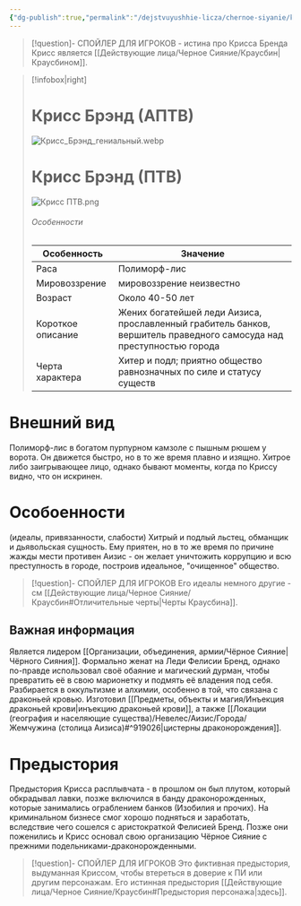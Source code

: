 ```yaml
---
{"dg-publish":true,"permalink":"/dejstvuyushhie-licza/chernoe-siyanie/kriss-brend/","dgPassFrontmatter":true}
---
```


> [!question]- СПОЙЛЕР ДЛЯ ИГРОКОВ - истина про Крисса Бренда
> Крисс является [[Действующие лица/Черное Сияние/Краусбин\|Краусбином]].

> [!infobox|right]
> # Крисс Брэнд (АПТВ)
> ![Крисс_Брэнд_гениальный.webp](/img/user/%D0%98%D0%B7%D0%BE%D0%B1%D1%80%D0%B0%D0%B6%D0%B5%D0%BD%D0%B8%D1%8F/%D0%9A%D1%80%D0%B8%D1%81%D1%81_%D0%91%D1%80%D1%8D%D0%BD%D0%B4_%D0%B3%D0%B5%D0%BD%D0%B8%D0%B0%D0%BB%D1%8C%D0%BD%D1%8B%D0%B9.webp)
> # Крисс Брэнд (ПТВ)
> ![Крисс ПТВ.png](/img/user/%D0%9A%D1%80%D0%B8%D1%81%D1%81%20%D0%9F%D0%A2%D0%92.png)
> ###### Особенности
> | Особенность | Значение |
> | ---- | ---- |
> | Раса | Полиморф-лис|
> | Мировоззрение |мировоззрение неизвестно|
> | Возраст | Около 40-50 лет|
> | Короткое описание |Жених богатейшей леди Аизиса, прославленный грабитель банков, вершитель праведного самосуда над преступностью города|
> | Черта характера |Хитер и подл; приятно общество равнозначных по силе и статусу существ|

# Внешний вид
Полиморф-лис в богатом пурпурном камзоле с пышным рюшем у ворота. Он движется быстро, но в то же время плавно и изящно. Хитрое либо заигрывающее лицо, однако бывают моменты, когда по Криссу видно, что он искринен.
# Особоенности
(идеалы, привязанности, слабости)
Хитрый и подлый льстец, обманщик и дьявольская сущность.
Ему приятен, но в то же время по причине жажды мести противен Аизис - он желает уничтожить коррупцию и всю преступность в городе, построив идеальное, "очищенное" общество.
> [!question]- СПОЙЛЕР ДЛЯ ИГРОКОВ
> Его идеалы немного другие - см [[Действующие лица/Черное Сияние/Краусбин#Отличительные черты\|Черты Краусбина]].
## Важная информация
Является лидером [[Организации, объединения, армии/Чёрное Сияние\|Чёрного Сияния]].
Формально женат на Леди Фелисии Бренд, однако по-правде использовал своё обаяние и магический дурман, чтобы превратить её в свою марионетку и подмять её владения под себя.
Разбирается в оккультизме и алхимии, особенно в той, что связана с драконьей кровью. Изготовил [[Предметы, объекты и магия/Инъекция драконьей крови\|инъекцию драконьей крови]], а также [[Локации (география и населяющие существа)/Невелес/Аизис/Города/Жемчужина (столица Аизиса)#^919026\|цистерны драконорождения]].
# Предыстория
Предыстория Крисса расплывчата - в прошлом он был плутом, который обкрадывал лавки, позже включился в банду драконорожденных, которые занимались ограблением банков (Изобилия и прочих). На криминальном бизнесе смог хорошо подняться и заработать, вследствие чего сошелся с аристократкой Фелисией Бренд. Позже они поженились и Крисс основал свою организацию Чёрное Сияние с прежними подельниками-драконорожденными.
> [!question]- СПОЙЛЕР ДЛЯ ИГРОКОВ
>Это фиктивная предыстория, выдуманная Криссом, чтобы втереться в доверие к ПИ или другим персонажам.
>Его истинная предыстория [[Действующие лица/Черное Сияние/Краусбин#Предыстория персонажа\|здесь]].